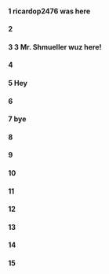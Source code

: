 #### 1 ricardop2476 was here
#### 2
#### 3 3 Mr. Shmueller wuz here!
#### 4
#### 5 Hey
#### 6
#### 7 bye
#### 8
#### 9
#### 10
#### 11
#### 12
#### 13
#### 14
#### 15